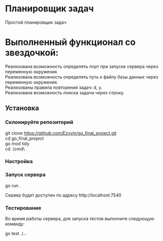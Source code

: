 # Планировщик задач
Простой планировщик задач

# Выполненный функционал со звездочкой:

Реализована возможность определять порт при запуске сервера через переменную окружения.  
Реализована возможность определять путь к файлу базы данных через переменную окружения.  
Реализованы правила повторения задач: d, y.  
Реализована возможность поиска задачи через строку. 

## Установка

### Склонируйте репозиторий

git clone https://github.com/Ezvvin/go_final_project.git  
cd go_final_project  
go mod tidy  
cd .\cmd\  

### Настройка

### Запуск сервера

go run .  

Сервер будет доступен по адресу http://localhost:7540

### Тестирование
Во время работы сервера, для запуска тестов выполните следующую команду:  

go test ./... 

